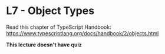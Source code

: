 # L7 - Object Types

Read this chapter of TypeScript Handbook: https://www.typescriptlang.org/docs/handbook/2/objects.html

**This lecture doesn't have quiz**
